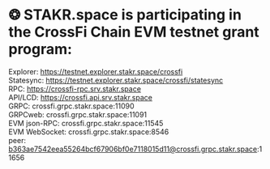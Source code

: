 
# ❂ STAKR.space is participating in the CrossFi Chain EVM testnet grant program:<br>
Explorer: https://testnet.explorer.stakr.space/crossfi<br>
Statesync: https://testnet.explorer.stakr.space/crossfi/statesync<br>
RPC: https://crossfi-rpc.srv.stakr.space<br>
API/LCD: https://crossfi.api.srv.stakr.space<br>
GRPC: crossfi.grpc.stakr.space:11090<br>
GRPCweb: crossfi.grpc.stakr.space:11091<br>
EVM json-RPC: crossfi.grpc.stakr.space:11545<br>
EVM WebSocket: crossfi.grpc.stakr.space:8546<br>
peer: b363ae7542eea55264bcf67906bf0e7118015d11@crossfi.grpc.stakr.space:11656
